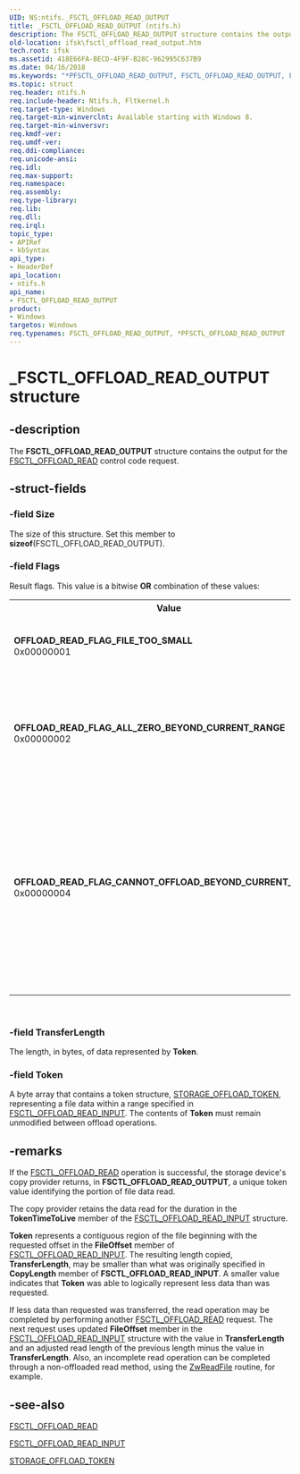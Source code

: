 ```yaml
---
UID: NS:ntifs._FSCTL_OFFLOAD_READ_OUTPUT
title: _FSCTL_OFFLOAD_READ_OUTPUT (ntifs.h)
description: The FSCTL_OFFLOAD_READ_OUTPUT structure contains the output for the FSCTL_OFFLOAD_READ control code request.
old-location: ifsk\fsctl_offload_read_output.htm
tech.root: ifsk
ms.assetid: 418E66FA-BECD-4F9F-B28C-962995C637B9
ms.date: 04/16/2018
ms.keywords: "*PFSCTL_OFFLOAD_READ_OUTPUT, FSCTL_OFFLOAD_READ_OUTPUT, FSCTL_OFFLOAD_READ_OUTPUT structure [Installable File System Drivers], OFFLOAD_READ_FLAG_ALL_ZERO_BEYOND_CURRENT_RANGE, OFFLOAD_READ_FLAG_CANNOT_OFFLOAD_BEYOND_CURRENT_RANGE, OFFLOAD_READ_FLAG_FILE_TOO_SMALL, PFSCTL_OFFLOAD_READ_OUTPUT, PFSCTL_OFFLOAD_READ_OUTPUT structure pointer [Installable File System Drivers], _FSCTL_OFFLOAD_READ_OUTPUT, ifsk.fsctl_offload_read_output, ntifs/FSCTL_OFFLOAD_READ_OUTPUT, ntifs/PFSCTL_OFFLOAD_READ_OUTPUT"
ms.topic: struct
req.header: ntifs.h
req.include-header: Ntifs.h, Fltkernel.h
req.target-type: Windows
req.target-min-winverclnt: Available starting with Windows 8.
req.target-min-winversvr: 
req.kmdf-ver: 
req.umdf-ver: 
req.ddi-compliance: 
req.unicode-ansi: 
req.idl: 
req.max-support: 
req.namespace: 
req.assembly: 
req.type-library: 
req.lib: 
req.dll: 
req.irql: 
topic_type:
- APIRef
- kbSyntax
api_type:
- HeaderDef
api_location:
- ntifs.h
api_name:
- FSCTL_OFFLOAD_READ_OUTPUT
product:
- Windows
targetos: Windows
req.typenames: FSCTL_OFFLOAD_READ_OUTPUT, *PFSCTL_OFFLOAD_READ_OUTPUT
---
```


# _FSCTL_OFFLOAD_READ_OUTPUT structure


## -description


The <b>FSCTL_OFFLOAD_READ_OUTPUT</b> structure contains the output for the <a href="https://msdn.microsoft.com/library/windows/hardware/hh451101">FSCTL_OFFLOAD_READ</a> control code request.


## -struct-fields




### -field Size

The size of this structure. Set this member to <b>sizeof</b>(FSCTL_OFFLOAD_READ_OUTPUT).


### -field Flags

 Result flags. This value is a bitwise <b>OR</b> combination of these values:

<table>
<tr>
<th>Value</th>
<th>Meaning</th>
</tr>
<tr>
<td width="40%"><a id="OFFLOAD_READ_FLAG_FILE_TOO_SMALL"></a><a id="offload_read_flag_file_too_small"></a><dl>
<dt><b>OFFLOAD_READ_FLAG_FILE_TOO_SMALL</b></dt>
<dt>0x00000001</dt>
</dl>
</td>
<td width="60%">
The file to read from is too small for an offload operation.

</td>
</tr>
<tr>
<td width="40%"><a id="OFFLOAD_READ_FLAG_ALL_ZERO_BEYOND_CURRENT_RANGE"></a><a id="offload_read_flag_all_zero_beyond_current_range"></a><dl>
<dt><b>OFFLOAD_READ_FLAG_ALL_ZERO_BEYOND_CURRENT_RANGE</b></dt>
<dt>0x00000002</dt>
</dl>
</td>
<td width="60%">
The range extending beyond the selected range contains all zeros.

</td>
</tr>
<tr>
<td width="40%"><a id="OFFLOAD_READ_FLAG_CANNOT_OFFLOAD_BEYOND_CURRENT_RANGE"></a><a id="offload_read_flag_cannot_offload_beyond_current_range"></a><dl>
<dt><b>OFFLOAD_READ_FLAG_CANNOT_OFFLOAD_BEYOND_CURRENT_RANGE</b></dt>
<dt>0x00000004</dt>
</dl>
</td>
<td width="60%">
The offload operation cannot complete beyond the selected range. An non-offloaded read method should be used to complete the operation.

</td>
</tr>
</table>
 


### -field TransferLength

The length, in bytes, of data represented by <b>Token</b>.


### -field Token

A byte array that contains a token structure, <a href="https://msdn.microsoft.com/library/windows/hardware/hh451469">STORAGE_OFFLOAD_TOKEN</a>, representing a file data within a range specified in <a href="https://msdn.microsoft.com/library/windows/hardware/hh451104">FSCTL_OFFLOAD_READ_INPUT</a>. The contents of <b>Token</b>  must remain unmodified between offload operations.


## -remarks



If the <a href="https://msdn.microsoft.com/library/windows/hardware/hh451101">FSCTL_OFFLOAD_READ</a> operation is successful, the storage device's copy provider returns, in <b>FSCTL_OFFLOAD_READ_OUTPUT</b>, a unique token value identifying the portion of file data read. 

The  copy provider retains the data read for the duration in the <b>TokenTimeToLive</b> member of the <a href="https://msdn.microsoft.com/library/windows/hardware/hh451104">FSCTL_OFFLOAD_READ_INPUT</a> structure.

<b>Token</b> represents  a contiguous region of the file beginning with the requested offset in the <b>FileOffset</b> member of <a href="https://msdn.microsoft.com/library/windows/hardware/hh451104">FSCTL_OFFLOAD_READ_INPUT</a>. The resulting length copied, <b>TransferLength</b>, may be smaller than what was originally specified in <b>CopyLength</b> member of <b>FSCTL_OFFLOAD_READ_INPUT</b>. A smaller value indicates that  <b>Token</b> was able to logically represent less data than was requested.

 If less data than requested was transferred, the read operation  may be completed by performing another <a href="https://msdn.microsoft.com/library/windows/hardware/hh451101">FSCTL_OFFLOAD_READ</a> request. The next request uses updated <b>FileOffset</b> member in the <a href="https://msdn.microsoft.com/library/windows/hardware/hh451104">FSCTL_OFFLOAD_READ_INPUT</a> structure with the value in <b>TransferLength</b> and an adjusted read length of the previous length minus the value in <b>TransferLength</b>. Also, an incomplete read operation can be completed through a non-offloaded read method, using the <a href="https://msdn.microsoft.com/library/windows/hardware/ff567072">ZwReadFile</a> routine, for example.




## -see-also




<a href="https://msdn.microsoft.com/library/windows/hardware/hh451101">FSCTL_OFFLOAD_READ</a>



<a href="https://msdn.microsoft.com/library/windows/hardware/hh451104">FSCTL_OFFLOAD_READ_INPUT</a>



<a href="https://msdn.microsoft.com/library/windows/hardware/hh451469">STORAGE_OFFLOAD_TOKEN</a>
 

 

